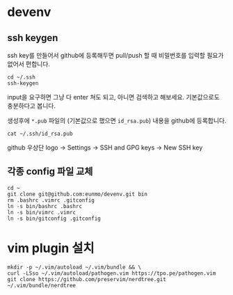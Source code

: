 # devenv

## ssh keygen

ssh key를 만들어서 github에 등록해두면 pull/push 할 때 비밀번호를 입력할 필요가 없어서 편합니다.

```{sh}
cd ~/.ssh
ssh-keygen
```

input을 요구하면 그냥 다 enter 쳐도 되고, 아니면 검색하고 해보세요. 기본값으로도 충분하다고 봅니다.

생성후에 `*.pub` 파일의 (기본값으로 했으면 `id_rsa.pub`) 내용을 github에 등록합니다.

```{sh}
cat ~/.ssh/id_rsa.pub
```

github 우상단 logo -> Settings -> SSH and GPG keys -> New SSH key

## 각종 config 파일 교체

```
cd ~
git clone git@github.com:eunmo/devenv.git bin
rm .bashrc .vimrc .gitconfig
ln -s bin/bashrc .bashrc
ln -s bin/vimrc .vimrc
ln -s bin/gitconfig .gitconfig
```

# vim plugin 설치

```{sh}
mkdir -p ~/.vim/autoload ~/.vim/bundle && \
curl -LSso ~/.vim/autoload/pathogen.vim https://tpo.pe/pathogen.vim
git clone https://github.com/preservim/nerdtree.git ~/.vim/bundle/nerdtree
```
